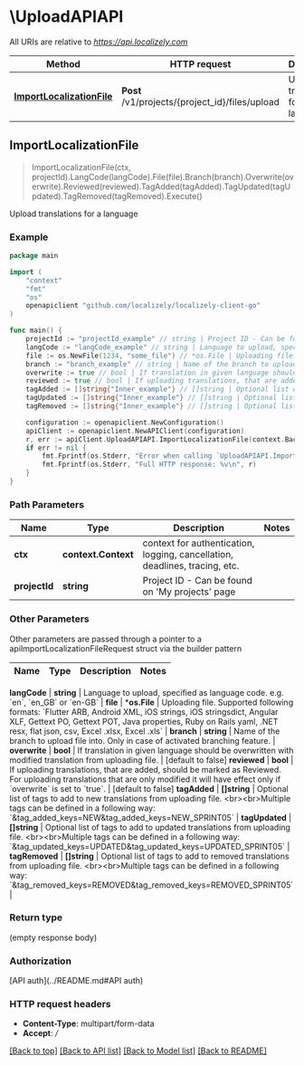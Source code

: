 # \UploadAPIAPI

All URIs are relative to *https://api.localizely.com*

Method | HTTP request | Description
------------- | ------------- | -------------
[**ImportLocalizationFile**](UploadAPIAPI.md#ImportLocalizationFile) | **Post** /v1/projects/{project_id}/files/upload | Upload translations for a language



## ImportLocalizationFile

> ImportLocalizationFile(ctx, projectId).LangCode(langCode).File(file).Branch(branch).Overwrite(overwrite).Reviewed(reviewed).TagAdded(tagAdded).TagUpdated(tagUpdated).TagRemoved(tagRemoved).Execute()

Upload translations for a language

### Example

```go
package main

import (
	"context"
	"fmt"
	"os"
	openapiclient "github.com/localizely/localizely-client-go"
)

func main() {
	projectId := "projectId_example" // string | Project ID - Can be found on 'My projects' page
	langCode := "langCode_example" // string | Language to upload, specified as language code. e.g. `en`, `en_GB` or `en-GB`
	file := os.NewFile(1234, "some_file") // *os.File | Uploading file. Supported following formats: `Flutter ARB, Android XML, iOS strings, iOS stringsdict, Angular XLF, Gettext PO, Gettext POT, Java properties, Ruby on Rails yaml, .NET resx, flat json, csv, Excel .xlsx, Excel .xls`
	branch := "branch_example" // string | Name of the branch to upload file into. Only in case of activated branching feature. (optional)
	overwrite := true // bool | If translation in given language should be overwritten with modified translation from uploading file. (optional) (default to false)
	reviewed := true // bool | If uploading translations, that are added, should be marked as Reviewed. For uploading translations that are only modified it will have effect only if `overwrite` is set to `true`. (optional) (default to false)
	tagAdded := []string{"Inner_example"} // []string | Optional list of tags to add to new translations from uploading file. <br><br>Multiple tags can be defined in a following way: `&tag_added_keys=NEW&tag_added_keys=NEW_SPRINT05` (optional)
	tagUpdated := []string{"Inner_example"} // []string | Optional list of tags to add to updated translations from uploading file. <br><br>Multiple tags can be defined in a following way: `&tag_updated_keys=UPDATED&tag_updated_keys=UPDATED_SPRINT05` (optional)
	tagRemoved := []string{"Inner_example"} // []string | Optional list of tags to add to removed translations from uploading file. <br><br>Multiple tags can be defined in a following way: `&tag_removed_keys=REMOVED&tag_removed_keys=REMOVED_SPRINT05` (optional)

	configuration := openapiclient.NewConfiguration()
	apiClient := openapiclient.NewAPIClient(configuration)
	r, err := apiClient.UploadAPIAPI.ImportLocalizationFile(context.Background(), projectId).LangCode(langCode).File(file).Branch(branch).Overwrite(overwrite).Reviewed(reviewed).TagAdded(tagAdded).TagUpdated(tagUpdated).TagRemoved(tagRemoved).Execute()
	if err != nil {
		fmt.Fprintf(os.Stderr, "Error when calling `UploadAPIAPI.ImportLocalizationFile``: %v\n", err)
		fmt.Fprintf(os.Stderr, "Full HTTP response: %v\n", r)
	}
}
```

### Path Parameters


Name | Type | Description  | Notes
------------- | ------------- | ------------- | -------------
**ctx** | **context.Context** | context for authentication, logging, cancellation, deadlines, tracing, etc.
**projectId** | **string** | Project ID - Can be found on &#39;My projects&#39; page | 

### Other Parameters

Other parameters are passed through a pointer to a apiImportLocalizationFileRequest struct via the builder pattern


Name | Type | Description  | Notes
------------- | ------------- | ------------- | -------------

 **langCode** | **string** | Language to upload, specified as language code. e.g. &#x60;en&#x60;, &#x60;en_GB&#x60; or &#x60;en-GB&#x60; | 
 **file** | ***os.File** | Uploading file. Supported following formats: &#x60;Flutter ARB, Android XML, iOS strings, iOS stringsdict, Angular XLF, Gettext PO, Gettext POT, Java properties, Ruby on Rails yaml, .NET resx, flat json, csv, Excel .xlsx, Excel .xls&#x60; | 
 **branch** | **string** | Name of the branch to upload file into. Only in case of activated branching feature. | 
 **overwrite** | **bool** | If translation in given language should be overwritten with modified translation from uploading file. | [default to false]
 **reviewed** | **bool** | If uploading translations, that are added, should be marked as Reviewed. For uploading translations that are only modified it will have effect only if &#x60;overwrite&#x60; is set to &#x60;true&#x60;. | [default to false]
 **tagAdded** | **[]string** | Optional list of tags to add to new translations from uploading file. &lt;br&gt;&lt;br&gt;Multiple tags can be defined in a following way: &#x60;&amp;tag_added_keys&#x3D;NEW&amp;tag_added_keys&#x3D;NEW_SPRINT05&#x60; | 
 **tagUpdated** | **[]string** | Optional list of tags to add to updated translations from uploading file. &lt;br&gt;&lt;br&gt;Multiple tags can be defined in a following way: &#x60;&amp;tag_updated_keys&#x3D;UPDATED&amp;tag_updated_keys&#x3D;UPDATED_SPRINT05&#x60; | 
 **tagRemoved** | **[]string** | Optional list of tags to add to removed translations from uploading file. &lt;br&gt;&lt;br&gt;Multiple tags can be defined in a following way: &#x60;&amp;tag_removed_keys&#x3D;REMOVED&amp;tag_removed_keys&#x3D;REMOVED_SPRINT05&#x60; | 

### Return type

 (empty response body)

### Authorization

[API auth](../README.md#API auth)

### HTTP request headers

- **Content-Type**: multipart/form-data
- **Accept**: */*

[[Back to top]](#) [[Back to API list]](../README.md#documentation-for-api-endpoints)
[[Back to Model list]](../README.md#documentation-for-models)
[[Back to README]](../README.md)

